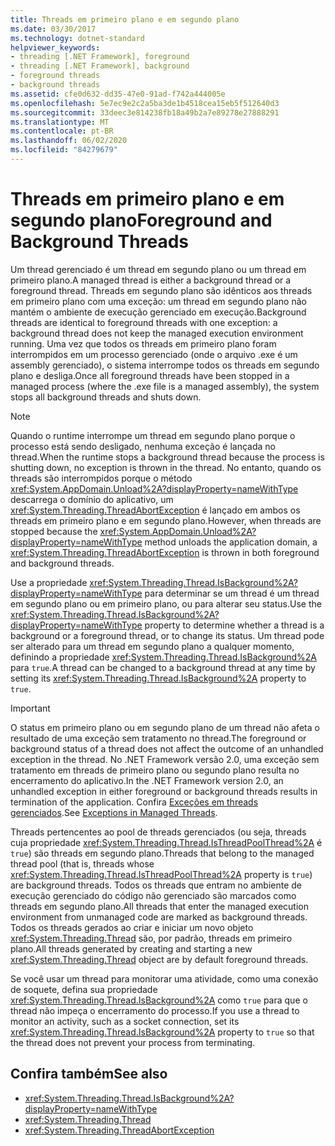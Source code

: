```yaml
---
title: Threads em primeiro plano e em segundo plano
ms.date: 03/30/2017
ms.technology: dotnet-standard
helpviewer_keywords:
- threading [.NET Framework], foreground
- threading [.NET Framework], background
- foreground threads
- background threads
ms.assetid: cfe0d632-dd35-47e0-91ad-f742a444005e
ms.openlocfilehash: 5e7ec9e2c2a5ba3de1b4518cea15eb5f512640d3
ms.sourcegitcommit: 33deec3e814238fb18a49b2a7e89278e27888291
ms.translationtype: MT
ms.contentlocale: pt-BR
ms.lasthandoff: 06/02/2020
ms.locfileid: "84279679"
---
```

# <a name="foreground-and-background-threads"></a><span data-ttu-id="b670b-102">Threads em primeiro plano e em segundo plano</span><span class="sxs-lookup"><span data-stu-id="b670b-102">Foreground and Background Threads</span></span>
<span data-ttu-id="b670b-103">Um thread gerenciado é um thread em segundo plano ou um thread em primeiro plano.</span><span class="sxs-lookup"><span data-stu-id="b670b-103">A managed thread is either a background thread or a foreground thread.</span></span> <span data-ttu-id="b670b-104">Threads em segundo plano são idênticos aos threads em primeiro plano com uma exceção: um thread em segundo plano não mantém o ambiente de execução gerenciado em execução.</span><span class="sxs-lookup"><span data-stu-id="b670b-104">Background threads are identical to foreground threads with one exception: a background thread does not keep the managed execution environment running.</span></span> <span data-ttu-id="b670b-105">Uma vez que todos os threads em primeiro plano foram interrompidos em um processo gerenciado (onde o arquivo .exe é um assembly gerenciado), o sistema interrompe todos os threads em segundo plano e desliga.</span><span class="sxs-lookup"><span data-stu-id="b670b-105">Once all foreground threads have been stopped in a managed process (where the .exe file is a managed assembly), the system stops all background threads and shuts down.</span></span>  
  
> [!NOTE]
> <span data-ttu-id="b670b-106">Quando o runtime interrompe um thread em segundo plano porque o processo está sendo desligado, nenhuma exceção é lançada no thread.</span><span class="sxs-lookup"><span data-stu-id="b670b-106">When the runtime stops a background thread because the process is shutting down, no exception is thrown in the thread.</span></span> <span data-ttu-id="b670b-107">No entanto, quando os threads são interrompidos porque o método <xref:System.AppDomain.Unload%2A?displayProperty=nameWithType> descarrega o domínio do aplicativo, um <xref:System.Threading.ThreadAbortException> é lançado em ambos os threads em primeiro plano e em segundo plano.</span><span class="sxs-lookup"><span data-stu-id="b670b-107">However, when threads are stopped because the <xref:System.AppDomain.Unload%2A?displayProperty=nameWithType> method unloads the application domain, a <xref:System.Threading.ThreadAbortException> is thrown in both foreground and background threads.</span></span>  
  
 <span data-ttu-id="b670b-108">Use a propriedade <xref:System.Threading.Thread.IsBackground%2A?displayProperty=nameWithType> para determinar se um thread é um thread em segundo plano ou em primeiro plano, ou para alterar seu status.</span><span class="sxs-lookup"><span data-stu-id="b670b-108">Use the <xref:System.Threading.Thread.IsBackground%2A?displayProperty=nameWithType> property to determine whether a thread is a background or a foreground thread, or to change its status.</span></span> <span data-ttu-id="b670b-109">Um thread pode ser alterado para um thread em segundo plano a qualquer momento, definindo a propriedade <xref:System.Threading.Thread.IsBackground%2A> para `true`.</span><span class="sxs-lookup"><span data-stu-id="b670b-109">A thread can be changed to a background thread at any time by setting its <xref:System.Threading.Thread.IsBackground%2A> property to `true`.</span></span>  
  
> [!IMPORTANT]
> <span data-ttu-id="b670b-110">O status em primeiro plano ou em segundo plano de um thread não afeta o resultado de uma exceção sem tratamento no thread.</span><span class="sxs-lookup"><span data-stu-id="b670b-110">The foreground or background status of a thread does not affect the outcome of an unhandled exception in the thread.</span></span> <span data-ttu-id="b670b-111">No .NET Framework versão 2.0, uma exceção sem tratamento em threads de primeiro plano ou segundo plano resulta no encerramento do aplicativo.</span><span class="sxs-lookup"><span data-stu-id="b670b-111">In the .NET Framework version 2.0, an unhandled exception in either foreground or background threads results in termination of the application.</span></span> <span data-ttu-id="b670b-112">Confira [Exceções em threads gerenciados](exceptions-in-managed-threads.md).</span><span class="sxs-lookup"><span data-stu-id="b670b-112">See [Exceptions in Managed Threads](exceptions-in-managed-threads.md).</span></span>  
  
 <span data-ttu-id="b670b-113">Threads pertencentes ao pool de threads gerenciados (ou seja, threads cuja propriedade <xref:System.Threading.Thread.IsThreadPoolThread%2A> é `true`) são threads em segundo plano.</span><span class="sxs-lookup"><span data-stu-id="b670b-113">Threads that belong to the managed thread pool (that is, threads whose <xref:System.Threading.Thread.IsThreadPoolThread%2A> property is `true`) are background threads.</span></span> <span data-ttu-id="b670b-114">Todos os threads que entram no ambiente de execução gerenciado do código não gerenciado são marcados como threads em segundo plano.</span><span class="sxs-lookup"><span data-stu-id="b670b-114">All threads that enter the managed execution environment from unmanaged code are marked as background threads.</span></span> <span data-ttu-id="b670b-115">Todos os threads gerados ao criar e iniciar um novo objeto <xref:System.Threading.Thread> são, por padrão, threads em primeiro plano.</span><span class="sxs-lookup"><span data-stu-id="b670b-115">All threads generated by creating and starting a new <xref:System.Threading.Thread> object are by default foreground threads.</span></span>  
  
 <span data-ttu-id="b670b-116">Se você usar um thread para monitorar uma atividade, como uma conexão de soquete, defina sua propriedade <xref:System.Threading.Thread.IsBackground%2A> como `true` para que o thread não impeça o encerramento do processo.</span><span class="sxs-lookup"><span data-stu-id="b670b-116">If you use a thread to monitor an activity, such as a socket connection, set its <xref:System.Threading.Thread.IsBackground%2A> property to `true` so that the thread does not prevent your process from terminating.</span></span>  
  
## <a name="see-also"></a><span data-ttu-id="b670b-117">Confira também</span><span class="sxs-lookup"><span data-stu-id="b670b-117">See also</span></span>

- <xref:System.Threading.Thread.IsBackground%2A?displayProperty=nameWithType>
- <xref:System.Threading.Thread>
- <xref:System.Threading.ThreadAbortException>
